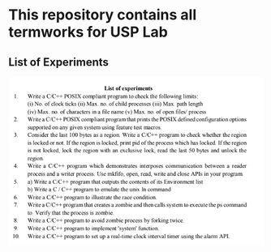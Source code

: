 # This repository contains all termworks for USP Lab
## List of Experiments
![List of Experiments](USP-Expts.png)

